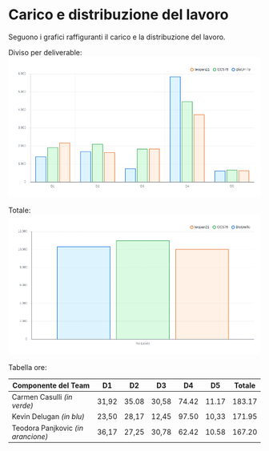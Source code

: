 
# Carico e distribuzione del lavoro

Seguono i grafici raffiguranti il carico e la distribuzione del lavoro.

Diviso per deliverable:
![Grafico per deliverable](D5/img/grafico-deliverable.png)

Totale:
![Grafico totale](D5/img/grafico-totale.png)

Tabella ore:

| Componente del Team | D1 | D2 | D3 | D4 | D5 | Totale |
| --- | --- | --- | --- | --- | --- | --- |
| Carmen Casulli *(in verde)* | 31,92 | 35.08 | 30,58 | 74.42 | 11.17 | 183.17 |
| Kevin Delugan *(in blu)* | 23,50 | 28,17 | 12,45 | 97.50 | 10,33 | 171.95 |
| Teodora Panjkovic *(in arancione)* | 36,17 | 27,25 | 30,78 | 62.42 | 10.58 | 167.20 |
